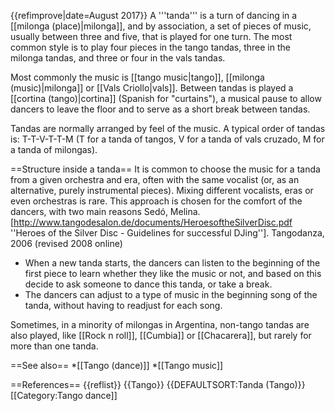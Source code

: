 {{refimprove|date=August 2017}}
A '''tanda''' is a turn of dancing in a [[milonga (place)|milonga]], and by association, a set of pieces of music, usually between three and five, that is played for one turn. The most common style is to play four pieces in the tango tandas, three in the milonga tandas, and three or four in the vals tandas.

Most commonly the music is [[tango music|tango]], [[milonga (music)|milonga]] or [[Vals Criollo|vals]]. Between tandas is played a [[cortina (tango)|cortina]] (Spanish for "curtains"), a musical pause to allow dancers to leave the floor and to serve as a short break between tandas.

Tandas are normally arranged by feel of the music. A typical order of tandas is: T-T-V-T-T-M (T for a tanda of tangos, V for a tanda of vals cruzado, M for a tanda of milongas).

==Structure inside a tanda==
It is common to choose the music for a tanda from a given orchestra and era, often with the same vocalist (or, as an alternative, purely instrumental pieces). Mixing different vocalists, eras or even orchestras is rare. This approach is chosen for the comfort of the dancers, with two main reasons <ref>Sedó, Melina. [http://www.tangodesalon.de/documents/HeroesoftheSilverDisc.pdf ''Heroes of the Silver Disc - Guidelines for successful DJing'']. Tangodanza, 2006 (revised 2008 online)</ref>
* When a new tanda starts, the dancers can listen to the beginning of the first piece to learn whether they like the music or not, and based on this decide to ask someone to dance this tanda, or take a break.
* The dancers can adjust to a type of music in the beginning song of the tanda, without having to readjust for each song.

Sometimes, in a minority of milongas in Argentina, non-tango tandas are also played, like [[Rock n roll]], [[Cumbia]] or [[Chacarera]], but rarely for more than one tanda.

==See also==
*[[Tango (dance)]]
*[[Tango music]]

==References==
{{reflist}}
{{Tango}}
{{DEFAULTSORT:Tanda (Tango)}}
[[Category:Tango dance]]
